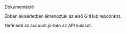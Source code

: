Dokumentáció

Ebben akísérletben létrehoztuk az első GitHub repoónkat.

Nefeledd az account.js-ben az API kulcsot.
